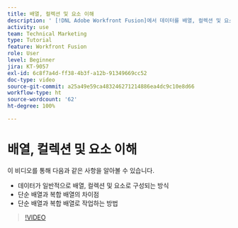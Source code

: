```yaml
---
title: 배열, 컬렉션 및 요소 이해
description: ' [!DNL Adobe Workfront Fusion]에서 데이터를 배열, 컬렉션 및 요소로 구성하는 방법과 단순 배열 및 복합 배열로 작업하는 방법에 대해 알아봅니다.'
activity: use
team: Technical Marketing
type: Tutorial
feature: Workfront Fusion
role: User
level: Beginner
jira: KT-9057
exl-id: 6c8f7a4d-ff38-4b3f-a12b-91349669cc52
doc-type: video
source-git-commit: a25a49e59ca483246271214886ea4dc9c10e8d66
workflow-type: ht
source-wordcount: '62'
ht-degree: 100%

---
```


# 배열, 컬렉션 및 요소 이해

이 비디오를 통해 다음과 같은 사항을 알아볼 수 있습니다.

* 데이터가 일반적으로 배열, 컬렉션 및 요소로 구성되는 방식
* 단순 배열과 복합 배열의 차이점
* 단순 배열과 복합 배열로 작업하는 방법

>[!VIDEO](https://video.tv.adobe.com/v/335298/?quality=12&learn=on)
